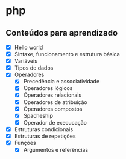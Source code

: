 # php

## Conteúdos para aprendizado

- [x] Hello world
- [x] Sintaxe, funcionamento e estrutura básica
- [x] Variáveis
- [x] Tipos de dados
- [x] Operadores
  - [x] Precedência e associatividade
  - [x] Operadores lógicos
  - [x] Operadores relacionais
  - [x] Operadores de atribuição
  - [x] Operadores compostos
  - [x] Spacheship
  - [x] Operador de execucação
- [x] Estruturas condicionais
- [x] Estruturas de repetições
- [x] Funções
	- [x] Argumentos e referências